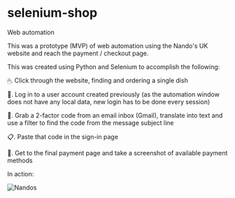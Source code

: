 # selenium-shop

Web automation

This was a prototype (MVP) of web automation using the Nando's UK website and reach the payment / checkout page.

This was created using Python and Selenium to accomplish the following:

🖱. Click through the website, finding and ordering a single dish

🔐. Log in to a user account created previously (as the automation window does not have any local data, new login has to be done every session)

📧. Grab a 2-factor code from an email inbox (Gmail), translate into text and use a filter to find the code from the message subject line

📋. Paste that code in the sign-in page

📸. Get to the final payment page and take a screenshot of available payment methods

In action:

![Nandos](https://user-images.githubusercontent.com/74986053/123271836-20f7fb80-d4f9-11eb-9f00-7b77f325ba50.gif)
